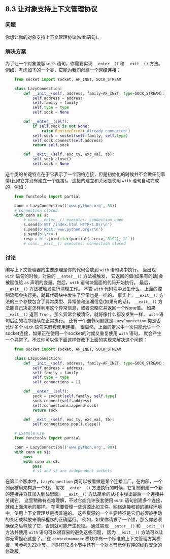 ## 8.3 让对象支持上下文管理协议 ##
### 问题 ###
你想让你的对象支持上下文管理协议(with语句)。
### 解决方案 ###
为了让一个对象兼容 ``with`` 语句，你需要实现 ``__enter__()`` 和 ``__exit__()`` 方法。
例如，考虑如下的一个类，它能为我们创建一个网络连接：
```python
    from socket import socket, AF_INET, SOCK_STREAM

    class LazyConnection:
        def __init__(self, address, family=AF_INET, type=SOCK_STREAM):
            self.address = address
            self.family = family
            self.type = type
            self.sock = None

        def __enter__(self):
            if self.sock is not None:
                raise RuntimeError('Already connected')
            self.sock = socket(self.family, self.type)
            self.sock.connect(self.address)
            return self.sock

        def __exit__(self, exc_ty, exc_val, tb):
            self.sock.close()
            self.sock = None

```
这个类的关键特点在于它表示了一个网络连接，但是初始化的时候并不会做任何事情(比如它并没有建立一个连接)。
连接的建立和关闭是使用 ``with`` 语句自动完成的，例如：
```python
    from functools import partial

    conn = LazyConnection(('www.python.org', 80))
    # Connection closed
    with conn as s:
        # conn.__enter__() executes: connection open
        s.send(b'GET /index.html HTTP/1.0\r\n')
        s.send(b'Host: www.python.org\r\n')
        s.send(b'\r\n')
        resp = b''.join(iter(partial(s.recv, 8192), b''))
        # conn.__exit__() executes: connection closed

```
### 讨论 ###
编写上下文管理器的主要原理是你的代码会放到 ``with`` 语句块中执行。
当出现 ``with`` 语句的时候，对象的 ``__enter__()`` 方法被触发，
它返回的值(如果有的话)会被赋值给 ``as`` 声明的变量。然后，``with`` 语句块里面的代码开始执行。
最后，``__exit__()`` 方法被触发进行清理工作。
不管 ``with`` 代码块中发生什么，上面的控制流都会执行完，就算代码块中发生了异常也是一样的。
事实上，``__exit__()`` 方法的三个参数包含了异常类型、异常值和追溯信息(如果有的话)。
``__exit__()`` 方法能自己决定怎样利用这个异常信息，或者忽略它并返回一个None值。
如果 ``__exit__()`` 返回 ``True`` ，那么异常会被清空，就好像什么都没发生一样，
``with`` 语句后面的程序继续在正常执行。
还有一个细节问题就是 ``LazyConnection`` 类是否允许多个 ``with`` 语句来嵌套使用连接。
很显然，上面的定义中一次只能允许一个socket连接，如果正在使用一个socket的时候又重复使用 ``with`` 语句，
就会产生一个异常了。不过你可以像下面这样修改下上面的实现来解决这个问题：
```python
    from socket import socket, AF_INET, SOCK_STREAM

    class LazyConnection:
        def __init__(self, address, family=AF_INET, type=SOCK_STREAM):
            self.address = address
            self.family = family
            self.type = type
            self.connections = []

        def __enter__(self):
            sock = socket(self.family, self.type)
            sock.connect(self.address)
            self.connections.append(sock)
            return sock

        def __exit__(self, exc_ty, exc_val, tb):
            self.connections.pop().close()

    # Example use
    from functools import partial

    conn = LazyConnection(('www.python.org', 80))
    with conn as s1:
        pass
        with conn as s2:
            pass
            # s1 and s2 are independent sockets

```
在第二个版本中，``LazyConnection`` 类可以被看做是某个连接工厂。在内部，一个列表被用来构造一个栈。
每次 ``__enter__()`` 方法执行的时候，它复制创建一个新的连接并将其加入到栈里面。
``__exit__()`` 方法简单的从栈中弹出最后一个连接并关闭它。
这里稍微有点难理解，不过它能允许嵌套使用 ``with`` 语句创建多个连接，就如上面演示的那样。
在需要管理一些资源比如文件、网络连接和锁的编程环境中，使用上下文管理器是很普遍的。
这些资源的一个主要特征是它们必须被手动的关闭或释放来确保程序的正确运行。
例如，如果你请求了一个锁，那么你必须确保之后释放了它，否则就可能产生死锁。
通过实现 ``__enter__()`` 和 ``__exit__()`` 方法并使用 ``with`` 语句可以很容易的避免这些问题，
因为 ``__exit__()`` 方法可以让你无需担心这些了。
在 ``contextmanager`` 模块中有一个标准的上下文管理方案模板，可参考9.22小节。
同时在12.6小节中还有一个对本节示例程序的线程安全的修改版。

